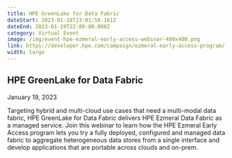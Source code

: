 ```yaml
---
title: HPE GreenLake for Data Fabric
dateStart: 2023-01-18T23:01:58.161Z
dateEnd: 2023-01-19T22:00:00.000Z
category: Virtual Event
image: /img/event-hpe-ezmeral-early-access-webinar-400x400.png
link: https://developer.hpe.com/campaign/ezmeral-early-access-program/
width: large
---
```

## HPE GreenLake for Data Fabric
January 19, 2023

Targeting hybrid and multi-cloud use cases that need a multi-modal data fabric, HPE GreenLake for Data Fabric delivers HPE Ezmeral Data Fabric as a managed service. Join this webinar to learn how the HPE Ezmeral Early Access program lets you try a fully deployed, configured and managed data fabric to aggregate heterogeneous data stores from a single interface and develop applications that are portable across clouds and on-prem.